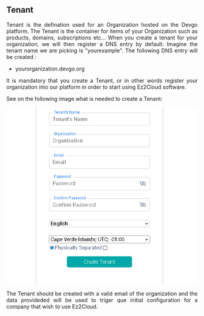 ## Tenant
<div style='text-align: justify;'> 
Tenant is the defination used for an Organization hosted on the Devgo platform.
The Tenant is the container for items of your Organization such as products, domains, subscriptions etc…
When you create a tenant for your organization, we will then register a DNS entry by default.  
Imagine the tenant name we are picking is "yourexample". The following DNS entry will be created :

- yourorganization.devgo.org

It is mandatory that you create a Tenant, or in other words register your organization into our platform in order to start using Ez2Cloud software.

See on the following image what is needed to create a Tenant:

![Image of how to create a tenant](../images/TenantConcept.png)

The Tenant should be created with a valid email of the organization and the data provideded will be used to triger que initial configuration for a company that wish to use Ez2Cloud. 
</div>
